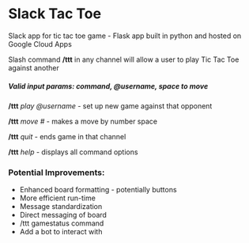 # Slack Tac Toe
Slack app for tic tac toe game - Flask app built in python and hosted on Google Cloud Apps

Slash command **/ttt** in any channel will allow a user to play Tic Tac Toe against another 

##### Valid input params: command, @username, space to move

**/ttt** *play @username* - set up new game against that opponent

**/ttt** *move #* - makes a move by number space

**/ttt** *quit* - ends game in that channel

**/ttt** *help* - displays all command options


### Potential Improvements:
* Enhanced board formatting - potentially buttons
* More efficient run-time
* Message standardization
* Direct messaging of board
* /ttt gamestatus command
* Add a bot to interact with

